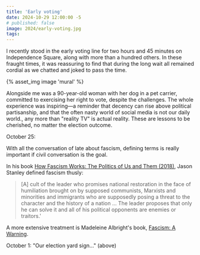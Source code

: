 ```yaml
---
title: 'Early voting'
date: 2024-10-29 12:00:00 -5
# published: false
image: 2024/early-voting.jpg
tags:
---
```

I recently stood in the early voting line for two hours and 45 minutes on
Independence Square, along with more than a hundred others. In these fraught
times, it was reassuring to find that during the long wait all remained cordial
as we chatted and joked to pass the time.

<!-- excerpt -->
{% asset_img image 'mural' %}

Alongside me was a 90-year-old woman with her dog in a pet carrier, committed
to exercising her right to vote, despite the challenges. The whole experience
was inspiring—a reminder that decency can rise above political partisanship,
and that the often nasty world of social media is not our daily world., any
more than "reality TV" is actual reality. These are lessons to be cherished, no
matter the election outcome.

October 25:

With all the conversation of late about fascism, defining terms is really
important if civil conversation is the goal.  

In his book [How Fascism Works: The Politics of Us and Them (2018)](https://www.goodreads.com/book/show/38255329-how-fascism-works),
Jason Stanley defined fascism thusly:

> [A] cult of the leader who promises national restoration in the face of humiliation brought on by supposed communists, Marxists and minorities and immigrants who are supposedly posing a threat to the character and the history of a nation ... The leader proposes that only he can solve it and all of his political opponents are enemies or traitors.'

A more extensive treatment is Madeleine Albright's book,
[Fascism: A Warning](https://www.goodreads.com/book/show/35230469-fascism).

October 1: "Our election yard sign..." (above)

